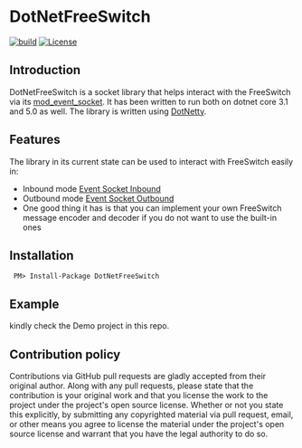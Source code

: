 DotNetFreeSwitch
========================================

[![build](https://github.com/Tochemey/ModFreeSwitch/actions/workflows/ci.yml/badge.svg)](https://github.com/Tochemey/ModFreeSwitch/actions/workflows/ci.yml)
[![License](https://img.shields.io/badge/License-Apache%202.0-blue.svg)](https://opensource.org/licenses/Apache-2.0)


## **Introduction**

DotNetFreeSwitch is a socket library that helps interact with the FreeSwitch via its [mod_event_socket](https://freeswitch.org/confluence/display/FREESWITCH/mod_event_socket). 
It has been written to run both on dotnet core 3.1 and 5.0 as well. The library is written using [DotNetty](https://github.com/Azure/DotNetty).

## **Features**

The library in its current state can be used to interact with FreeSwitch easily in:
* Inbound mode [Event Socket Inbound](https://freeswitch.org/confluence/display/FREESWITCH/mod_event_socket#mod_event_socket-Inbound)
* Outbound mode [Event Socket Outbound](https://wiki.freeswitch.org/wiki/Event_Socket_Outbound)
* One good thing it has is that you can implement your own FreeSwitch message encoder and decoder if you do not want to use the built-in ones


## **Installation**

```
 PM> Install-Package DotNetFreeSwitch
```

## **Example**

kindly check the Demo project in this repo.

## Contribution policy ##

Contributions via GitHub pull requests are gladly accepted from their original author. Along with
any pull requests, please state that the contribution is your original work and that you license
the work to the project under the project's open source license. Whether or not you state this
explicitly, by submitting any copyrighted material via pull request, email, or other means you
agree to license the material under the project's open source license and warrant that you have the
legal authority to do so.
